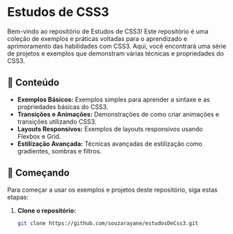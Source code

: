 # Estudos de CSS3

Bem-vindo ao repositório de Estudos de CSS3! Este repositório é uma coleção de exemplos e práticas voltadas para o aprendizado e aprimoramento das habilidades com CSS3. Aqui, você encontrará uma série de projetos e exemplos que demonstram várias técnicas e propriedades do CSS3.

## 📁 Conteúdo

- **Exemplos Básicos:** Exemplos simples para aprender a sintaxe e as propriedades básicas do CSS3.
- **Transições e Animações:** Demonstrações de como criar animações e transições utilizando CSS3.
- **Layouts Responsivos:** Exemplos de layouts responsivos usando Flexbox e Grid.
- **Estilização Avançada:** Técnicas avançadas de estilização como gradientes, sombras e filtros.

## 🚀 Começando

Para começar a usar os exemplos e projetos deste repositório, siga estas etapas:

1. **Clone o repositório:**

   ```bash
   git clone https://github.com/souzarayane/estudosDeCss3.git

